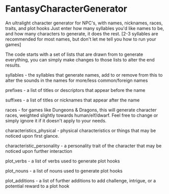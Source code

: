 # FantasyCharacterGenerator

An ultralight character generator for NPC's, with names, nicknames, races, traits, and plot hooks
Just enter how many syllables you'd like names to be, and how many characters to generate, it does the rest. 
  [2-3 syllables are recommended for most names, but don't let me tell you how to run your games]

The code starts with a set of lists that are drawn from to generate everything,
you can simply make changes to those lists to alter the end results. 

syllables                   - the syllables that generate names, add to or remove from this to alter the sounds in the names for more/less common/foreign names

prefixes                    - a list of titles or descriptors that appear before the name

suffixes                    - a list of titles or nicknames that appear after the name

races                       - for games like Dungeons & Dragons, this will generate character races, weighted slightly towards human/elf/dwarf. 
                                Feel free to change or simply ignore it if it doesn't apply to your needs.

characteristics_physical    - physical characteristics or things that may be noticed upon first glance. 

characteristic_personality  - a personality trait of the character that may be noticed upon further interaction

plot_verbs                  - a list of verbs used to generate plot hooks

plot_nouns                  - a list of nouns used to generate plot hooks

plot_additions              - a list of further additions to add challenge, intrigue, or a potential reward to a plot hook
